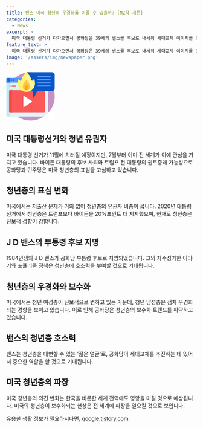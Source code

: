 ```yaml
---
title: 밴스 미국 청년의 우경화를 이끌 수 있을까? [MZ학 개론]
categories:
  - News
excerpt: >
  미국 대통령 선거가 다가오면서 공화당은 39세의 밴스를 후보로 내세워 세대교체 이미지를 강조하고 있다. 바이든 대통령의 현관 표심은 노쇠하다는 이미지와 인플레이션, 소수인종 문제 등으로 상실되었고, 공화당은 청년층을 겨냥한 밴스 후보를 선정하여 민주당의 표심을 흔들려는 전략을 구사하고 있다. 트럼프가 자신의 색깔을 더 강조하는 밴스 후보로 청년 유권자들의 표심을 얻겠다는 시도는 분명한데, 이에 대한 성공 여부는 미국 뿐 아니라 세계 정치에도 큰 영향을 미칠 것으로 보인다.
feature_text: >
  미국 대통령 선거가 다가오면서 공화당은 39세의 밴스를 후보로 내세워 세대교체 이미지를 강조하고 있다. 바이든 대통령의 현관 표심은 노쇠하다는 이미지와 인플레이션, 소수인종 문제 등으로 상실되었고, 공화당은 청년층을 겨냥한 밴스 후보를 선정하여 민주당의 표심을 흔들려는 전략을 구사하고 있다. 트럼프가 자신의 색깔을 더 강조하는 밴스 후보로 청년 유권자들의 표심을 얻겠다는 시도는 분명한데, 이에 대한 성공 여부는 미국 뿐 아니라 세계 정치에도 큰 영향을 미칠 것으로 보인다.
image: '/assets/img/newspaper.png'
---
```


<p><img src="/assets/img/news.png" alt="rentncar 속보" /></p>

<h2 data-ke-size="size26">미국 대통령선거와 청년 유권자</h2>

<p data-ke-size="size16">미국 대통령 선거가 11월에 치러질 예정이지만, 7월부터 이미 전 세계가 이에 관심을 가지고 있습니다. 바이든 대통령의 후보 사퇴와 트럼프 전 대통령의 권토중래 가능성으로 공화당과 민주당은 미국 청년층의 표심을 고심하고 있습니다.</p>

<h2 data-ke-size="size26">청년층의 표심 변화</h2>

<p data-ke-size="size16">미국에서는 저출산 문제가 거의 없어 청년층의 유권자 비중이 큽니다. 2020년 대통령 선거에서 청년층은 트럼프보다 바이든을 20%포인트 더 지지했으며, 현재도 청년층은 진보적 성향이 강합니다.</p>

<h2 data-ke-size="size26">J D 밴스의 부통령 후보 지명</h2>

<p data-ke-size="size16">1984년생의 J D 밴스가 공화당 부통령 후보로 지명되었습니다. 그의 자수성가한 이야기와 포퓰리즘 정책은 청년층에 호소력을 부여할 것으로 기대됩니다.</p>

<h2 data-ke-size="size26">청년층의 우경화와 보수화</h2>

<p data-ke-size="size16">미국에서는 청년 여성층이 진보적으로 변하고 있는 가운데, 청년 남성층은 점차 우경화되는 경향을 보이고 있습니다. 이로 인해 공화당은 청년층의 보수화 트렌드를 파악하고 있습니다.</p>

<h2 data-ke-size="size26">밴스의 청년층 호소력</h2>

<p data-ke-size="size16">밴스는 청년층을 대변할 수 있는 '젊은 얼굴'로, 공화당이 세대교체를 추진하는 데 있어서 중요한 역할을 할 것으로 기대됩니다.</p>

<h2 data-ke-size="size26">미국 청년층의 파장</h2>

<p data-ke-size="size16">미국 청년층의 의견 변화는 한국을 비롯한 세계 전역에도 영향을 미칠 것으로 예상됩니다. 미국의 청년층이 보수화되는 현상은 전 세계에 파장을 일으킬 것으로 보입니다.</p>
유용한 생활 정보가 필요하시다면, <a href="https://qoogle.tistory.com" rel="dofollow">qoogle.tistory.com</a>


